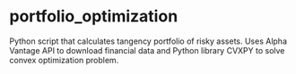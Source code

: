 # portfolio_optimization
Python script that calculates tangency portfolio of risky assets. Uses Alpha Vantage API to download financial data and Python library CVXPY to solve convex optimization problem.
